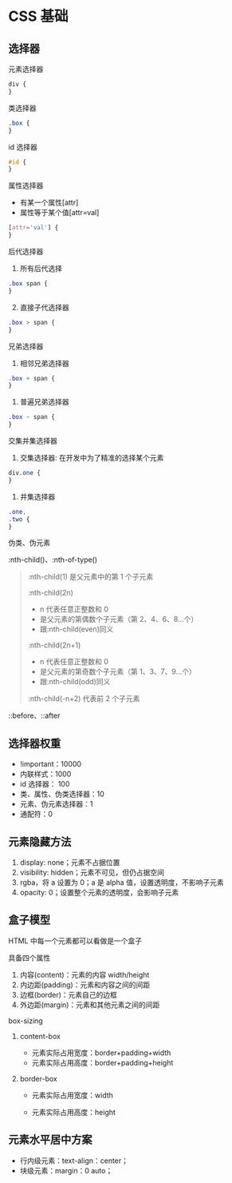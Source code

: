 # CSS 基础

## 选择器

元素选择器

```css
div {
}
```

类选择器

```css
.box {
}
```

id 选择器

```css
#id {
}
```

属性选择器

- 有某一个属性[attr]
- 属性等于某个值[attr=val]

```css
[attr='val'] {
}
```

后代选择器

1. 所有后代选择

```css
.box span {
}
```

2. 直接子代选择器

```css
.box > span {
}
```

兄弟选择器

1. 相邻兄弟选择器

```css
.box + span {
}
```

1. 普遍兄弟选择器

```css
.box ~ span {
}
```

交集并集选择器

1. 交集选择器: 在开发中为了精准的选择某个元素

```css
div.one {
}
```

1. 并集选择器

```css
.one,
.two {
}
```

伪类、伪元素

:nth-child()、:nth-of-type()

> :nth-child(1) 是父元素中的第 1 个子元素
>
> :nth-child(2n)
>
> - n 代表任意正整数和 0
> - 是父元素的第偶数个子元素（第 2、4、6、8...个）
> - 跟:nth-child(even)同义
>
> :nth-child(2n+1)
>
> - n 代表任意正整数和 0
> - 是父元素的第奇数个子元素（第 1、3、7、9...个）
> - 跟:nth-child(odd)同义
>
> :nth-child(-n+2) 代表前 2 个子元素

::before、::after

## 选择器权重

- !important：10000
- 内联样式：1000
- id 选择器： 100
- 类、属性、伪类选择器：10
- 元素、伪元素选择器：1
- 通配符：0

## 元素隐藏方法

1. display: none；元素不占据位置
2. visibility: hidden；元素不可见，但仍占据空间
3. rgba，将 a 设置为 0；a 是 alpha 值，设置透明度，不影响子元素
4. opacity: 0；设置整个元素的透明度，会影响子元素

## 盒子模型

HTML 中每一个元素都可以看做是一个盒子

具备四个属性

1. 内容(content)：元素的内容 width/height
2. 内边距(padding)：元素和内容之间的间距
3. 边框(border)：元素自己的边框
4. 外边距(margin)：元素和其他元素之间的间距

box-sizing

1. content-box

   - 元素实际占用宽度：border+padding+width
   - 元素实际占用高度：border+padding+height

2. border-box

   - 元素实际占用宽度：width

   - 元素实际占用高度：height

## 元素水平居中方案

- 行内级元素：text-align：center；
- 块级元素：margin：0 auto；
